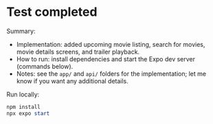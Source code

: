 # Test completed

Summary:

- Implementation: added upcoming movie listing, search for movies, movie details screens, and trailer playback.
- How to run: install dependencies and start the Expo dev server (commands below).
- Notes: see the `app/` and `api/` folders for the implementation; let me know if you want any additional details.

Run locally:

```powershell
npm install
npx expo start
```

